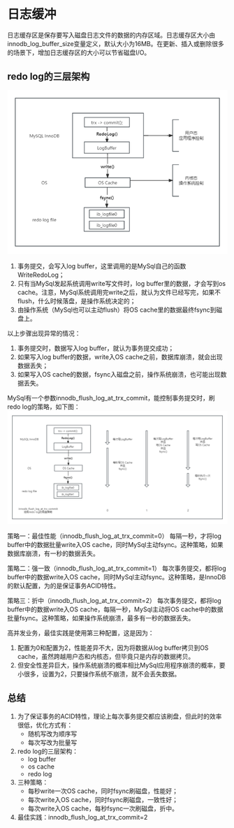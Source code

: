 # 日志缓冲
日志缓存区是保存要写入磁盘日志文件的数据的内存区域。日志缓存区大小由innodb_log_buffer_size变量定义，默认大小为16MB。在更新、插入或删除很多的场景下，增加日志缓存区的大小可以节省磁盘I/O。

## redo log的三层架构
![redo log的三层架构](../image/MySQL/log-buffer.png)

1. 事务提交，会写入log buffer，这里调用的是MySql自己的函数WriteRedoLog；
2. 只有当MySql发起系统调用write写文件时，log buffer里的数据，才会写到os cache。注意，MySql系统调用完write之后，就认为文件已经写完，如果不flush，什么时候落盘，是操作系统决定的；
3. 由操作系统（MySql也可以主动flush）将OS cache里的数据最终fsync到磁盘上。

以上步骤出现异常的情况：
1. 事务提交时，数据写入log buffer，就认为事务提交成功；
2. 如果写入log buffer的数据，write入OS cache之前，数据库崩溃，就会出现数据丢失；
3. 如果写入OS cache的数据，fsync入磁盘之前，操作系统崩溃，也可能出现数据丢失。

MySql有一个参数innodb_flush_log_at_trx_commit，能控制事务提交时，刷redo log的策略，如下图：  
![innodb_flush_log_at_trx_commit](../image/MySQL/log-buffer2.png)

策略一：最佳性能（innodb_flush_log_at_trx_commit=0）
每隔一秒，才将log buffer中的数据批量write入OS cache，同时MySql主动fsync。这种策略，如果数据库崩溃，有一秒的数据丢失。

策略二：强一致（innodb_flush_log_at_trx_commit=1）
每次事务提交，都将log buffer中的数据write入OS cache，同时MySql主动fsync。这种策略，是InnoDB的默认配置，为的是保证事务ACID特性。

策略三：折中（innodb_flush_log_at_trx_commit=2）
每次事务提交，都将log buffer中的数据write入OS cache，每隔一秒，MySql主动将OS cache中的数据批量fsync。这种策略，如果操作系统崩溃，最多有一秒的数据丢失。

高并发业务，最佳实践是使用第三种配置，这是因为：
1. 配置为0和配置为2，性能差异不大，因为将数据从log buffer拷贝到OS cache，虽然跨越用户态和内核态，但毕竟只是内存的数据拷贝。
2. 但安全性差异巨大，操作系统崩溃的概率相比MySql应用程序崩溃的概率，要小很多，设置为2，只要操作系统不崩溃，就不会丢失数据。

## 总结
1. 为了保证事务的ACID特性，理论上每次事务提交都应该刷盘，但此时的效率很低，优化方式有：
	* 随机写改为顺序写
	* 每次写改为批量写
2. redo log的三层架构：
	* log buffer
	* os cache
	* redo log
3. 三种策略：
	* 每秒write一次OS cache，同时fsync刷磁盘，性能好；
	* 每次write入OS cache，同时fsync刷磁盘，一致性好；
	* 每次write入OS cache，每秒fsync一次刷磁盘，折中。
4. 最佳实践：innodb_flush_log_at_trx_commit=2